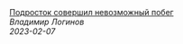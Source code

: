 <!--2024-07-27 18:52:02-->
<div class="yb">
  <a class="nodecor" href="/posts.html?istoriya/podrostok_sovershil_nevozmojnyj_pobeg">
    <img class="preview" data-videoid="mPeiWb4_ywM" src="https://i.ytimg.com/vi/mPeiWb4_ywM/hqdefault.jpg" align="middle" alt="">
  </a>
  <div class="inlbl text">
    <a class="nodecor" href="/posts.html?istoriya/podrostok_sovershil_nevozmojnyj_pobeg">Подросток совершил невозможный побег</a><br>
    <i class="smaller2">Владимир Логинов</i><br>
    <i class="smaller3">2023-02-07</i>
  </div>
</div>
